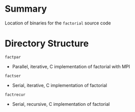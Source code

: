 # Summary
Location of binaries for the `factorial` source code

# Directory Structure
`factpar`
- Parallel, iterative, C implementation of factorial with MPI

`factser`
- Serial, iterative, C implementation of factorial

`factrecur`
- Serial, recursive, C implementation of factorial